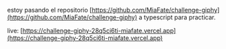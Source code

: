 estoy pasando el repositorio [https://github.com/MiaFate/challenge-giphy](https://github.com/MiaFate/challenge-giphy) a typescript para practicar.

live: [https://challenge-giphy-28q5ci6ti-miafate.vercel.app](https://challenge-giphy-28q5ci6ti-miafate.vercel.app)

